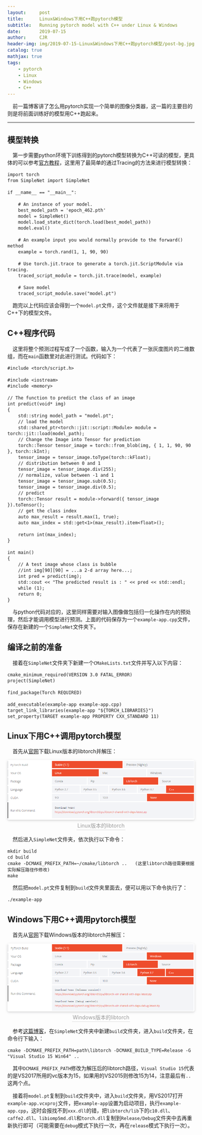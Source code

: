 ```yaml
---
layout:     post
title:      Linux&Windows下用C++跑pytorch模型
subtitle:   Running pytorch model with C++ under Linux & Windows
date:       2019-07-15
author:     CJR
header-img: img/2019-07-15-Linux&Windows下用C++跑pytorch模型/post-bg.jpg
catalog: true
mathjax: true
tags:
    - pytorch
    - Linux
    - Windows
    - C++
---
```


&emsp;前一篇博客讲了怎么用pytorch实现一个简单的图像分类器，这一篇的主要目的则是将前面训练好的模型用C++跑起来。

---

## 模型转换

&emsp;第一步需要python环境下训练得到的pytorch模型转换为C++可读的模型，更具体的可以参考[官方教程](https://pytorch.org/tutorials/advanced/cpp_export.html)，这里用了最简单的通过Tracing的方法来进行模型转换：
```
import torch
from SimpleNet import SimpleNet

if __name__ == "__main__":
    
    # An instance of your model.
    best_model_path = 'epoch_462.pth'
    model = SimpleNet()
    model.load_state_dict(torch.load(best_model_path))
    model.eval()

    # An example input you would normally provide to the forward() method
    example = torch.rand(1, 1, 90, 90)

    # Use torch.jit.trace to generate a torch.jit.ScriptModule via tracing.
    traced_script_module = torch.jit.trace(model, example)

    # Save model
    traced_script_module.save("model.pt")
```

&emsp;跑完以上代码应该会得到一个`model.pt`文件，这个文件就是接下来将用于C++下的模型文件。

## C++程序代码

&emsp;这里将整个预测过程写成了一个函数，输入为一个代表了一张灰度图片的二维数组，而在`main`函数里对此进行测试。代码如下：

```
#include <torch/script.h>

#include <iostream>
#include <memory>

// The function to predict the class of an image
int predict(void* img)
{
	std::string model_path = "model.pt";
	// load the model
	std::shared_ptr<torch::jit::script::Module> module = torch::jit::load(model_path);
	// Change the Image into Tensor for prediction
	torch::Tensor tensor_image = torch::from_blob(img, { 1, 1, 90, 90 }, torch::kInt);
	tensor_image = tensor_image.toType(torch::kFloat);
	// distribution between 0 and 1
	tensor_image = tensor_image.div(255);
	// normalize, value between -1 and 1
	tensor_image = tensor_image.sub(0.5);
	tensor_image = tensor_image.div(0.5);
	// predict
	torch::Tensor result = module->forward({ tensor_image }).toTensor();
	// get the class index
	auto max_result = result.max(1, true);
    auto max_index = std::get<1>(max_result).item<float>();

	return int(max_index);
}

int main()
{
	// A test image whose class is bubble
	//int img[90][90] = ...a 2-d array here...;
	int pred = predict(img);
	std::cout << "The predicted result is : " << pred << std::endl;
	while (1);
	return 0;
}
```

&emsp;与python代码对应的，这里同样需要对输入图像做包括归一化操作在内的预处理，然后才能调用模型进行预测。上面的代码保存为一个`example-app.cpp`文件，保存在新建的一个`SimpleNet`文件夹下。

## 编译之前的准备

&emsp;接着在`SimpleNet`文件夹下新建一个`CMakeLists.txt`文件并写入以下内容：

```
cmake_minimum_required(VERSION 3.0 FATAL_ERROR)
project(SimpleNet)

find_package(Torch REQUIRED)

add_executable(example-app example-app.cpp)
target_link_libraries(example-app "${TORCH_LIBRARIES}")
set_property(TARGET example-app PROPERTY CXX_STANDARD 11)
```


## Linux下用C++调用pytorch模型

&emsp;首先从[官网](https://pytorch.org/get-started/locally/)下载Linux版本的libtorch并解压：

<center>
    <img style="border-radius: 0.3125em;
    box-shadow: 0 2px 4px 0 rgba(34,36,38,.12),0 2px 10px 0 rgba(34,36,38,.08);" 
    src="https://raw.githubusercontent.com/ShowLo/ShowLo.github.io/master/img/2019-07-15-Linux&Windows下用C++跑pytorch模型/libtorch-linux.png">
    <br>
    <div style="color:orange; border-bottom: 1px solid #d9d9d9;
    display: inline-block;
    color: #999;
    padding: 2px;">Linux版本的libtorch</div>
</center>

&emsp;然后进入`SimpleNet`文件夹，依次执行以下命令：

```
mkdir build
cd build
cmake -DCMAKE_PREFIX_PATH=~/cmake/libtorch ..	(这里libtorch路径需要根据实际解压路径作修改)
make
```

&emsp;然后把`model.pt`文件复制到`build`文件夹里面去，便可以用以下命令执行了：

```
./example-app
```

## Windows下用C++调用pytorch模型

&emsp;首先从[官网](https://pytorch.org/get-started/locally/)下载Windows版本的libtorch并解压：

<center>
    <img style="border-radius: 0.3125em;
    box-shadow: 0 2px 4px 0 rgba(34,36,38,.12),0 2px 10px 0 rgba(34,36,38,.08);" 
    src="https://raw.githubusercontent.com/ShowLo/ShowLo.github.io/master/img/2019-07-15-Linux&Windows下用C++跑pytorch模型/libtorch-windows.png">
    <br>
    <div style="color:orange; border-bottom: 1px solid #d9d9d9;
    display: inline-block;
    color: #999;
    padding: 2px;">Windows版本的libtorch</div>
</center>


&emsp;参考[这篇博客](https://oldpan.me/archives/pytorch-windows-libtorch)，在`SimpleNet`文件夹中新建`build`文件夹，进入`build`文件夹，在命令行下输入：
```
cmake -DCMAKE_PREFIX_PATH=path\libtorch -DCMAKE_BUILD_TYPE=Release -G "Visual Studio 15 Win64" ..
```

&emsp;其中`DCMAKE_PREFIX_PATH`修改为解压后的libtorch路径，`Visual Studio 15`代表的是VS2017所用的vc版本为15，如果用的VS2015则修改15为14，注意最后有`..`这两个点。

&emsp;接着将`model.pt`复制到`build`文件夹中，进入`build`文件夹，用VS2017打开`example-app.vcxproj`文件，把`example-app`设置为启动项目，执行`example-app.cpp`，这时会报找不到`xxx.dll`的错，把`libtorch/lib`下的`c10.dll`、`caffe2.dll`、`libiomp5md.dll`和`torch.dll`复制到`Release/Debug`文件夹中去再重新执行即可（可能需要在`debug`模式下执行一次，再在`release`模式下执行一次）。